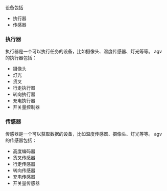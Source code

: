 设备包括
- 执行器
- 传感器

### 执行器
执行器是一个可以执行任务的设备，比如摄像头、温度传感器、灯光等等。
agv的执行器包括：
- 摄像头
- 灯光
- 货叉
- 行走执行器
- 转向执行器
- 充电执行器
- 开关量控制器

### 传感器
传感器是一个可以获取数据的设备，比如温度传感器、摄像头、灯光等等。
agv的传感器包括：
- 高度编码器
- 货叉传感器
- 行走传感器
- 转向传感器
- 充电传感器
- 开关量传感器